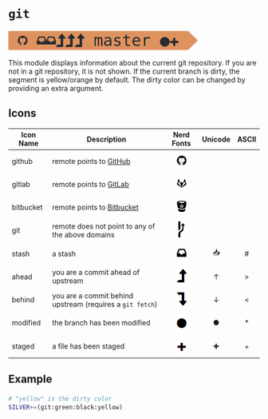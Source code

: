 # `git`
![](git.png)

This module displays information about the current git repository. If you are not in a git repository, it is not shown. If the current branch is dirty, the segment is yellow/orange by default. The dirty color can be changed by providing an extra argument.

## Icons
| Icon Name | Description                                               | Nerd Fonts                  | Unicode   | ASCII |
| --------- | --------------------------------------------------------- | :-------------------------: | :-------: | :---: |
| github    | remote points to [GitHub](https://github.com/)            | ![github](github.png)       |           |       |
| gitlab    | remote points to [GitLab](https://gitlab.com/)            | ![gitlab](gitlab.png)       |           |       |
| bitbucket | remote points to [Bitbucket](https://bitbucket.org/)      | ![bitbucket](bitbucket.png) |           |       |
| git       | remote does not point to any of the above domains         | ![generic](git-generic.png) |           |       |
| stash     | a stash                                                   | ![stash](stash.png)         | &#x1f4e5; | #     |
| ahead     | you are a commit ahead of upstream                        | ![ahead](ahead.png)         | &#x2191;  | >     |
| behind    | you are a commit behind upstream (requires a `git fetch`) | ![behind](behind.png)       | &#x2193;  | <     |
| modified  | the branch has been modified                              | ![circle](circle.png)       | &#x25cf;  | *     |
| staged    | a file has been staged                                    | ![plus](plus.png)           | &#x271a;  | +     |

## Example
```sh
# "yellow" is the dirty color
SILVER+=(git:green:black:yellow)
```
